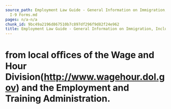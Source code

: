 ```yaml
---
source_path: Employment Law Guide - General Information on Immigration, Including
  I-9 Forms.md
pages: n/a-n/a
chunk_id: 9bc49a2196d867510b7c897df296f9d82f24e962
title: Employment Law Guide - General Information on Immigration, Including I-9 Forms
---
```

# from local oﬃces of the Wage and Hour Division(http://www.wagehour.dol.gov) and the Employment and Training Administration.
